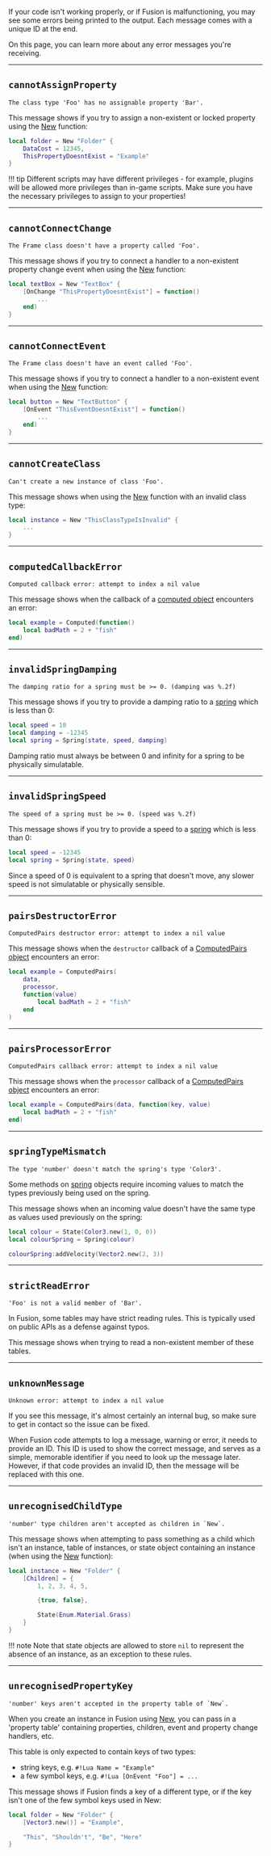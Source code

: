 If your code isn't working properly, or if Fusion is malfunctioning, you may see
some errors being printed to the output. Each message comes with a unique ID at
the end.

On this page, you can learn more about any error messages you're receiving.

-----

## `cannotAssignProperty`

```
The class type 'Foo' has no assignable property 'Bar'.
```

This message shows if you try to assign a non-existent or locked property using
the [New](../new) function:

```Lua
local folder = New "Folder" {
	DataCost = 12345,
	ThisPropertyDoesntExist = "Example"
}
```

!!! tip
	Different scripts may have different privileges - for example, plugins will
	be allowed more privileges than in-game scripts. Make sure you have the
	necessary privileges to assign to your properties!

-----

## `cannotConnectChange`

```
The Frame class doesn't have a property called 'Foo'.
```

This message shows if you try to connect a handler to a non-existent property
change event when using the [New](../new) function:

```Lua
local textBox = New "TextBox" {
	[OnChange "ThisPropertyDoesntExist"] = function()
		...
	end)
}
```

-----

## `cannotConnectEvent`

```
The Frame class doesn't have an event called 'Foo'.
```

This message shows if you try to connect a handler to a non-existent event when
using the [New](../new) function:

```Lua
local button = New "TextButton" {
	[OnEvent "ThisEventDoesntExist"] = function()
		...
	end)
}
```

-----

## `cannotCreateClass`

```
Can't create a new instance of class 'Foo'.
```

This message shows when using the [New](../new) function with an invalid class
type:

```Lua
local instance = New "ThisClassTypeIsInvalid" {
	...
}
```

-----

## `computedCallbackError`

```
Computed callback error: attempt to index a nil value
```

This message shows when the callback of a [computed object](../computed)
encounters an error:

```Lua
local example = Computed(function()
	local badMath = 2 + "fish"
end)
```

-----

## `invalidSpringDamping`

```
The damping ratio for a spring must be >= 0. (damping was %.2f)
```

This message shows if you try to provide a damping ratio to a [spring](../spring)
which is less than 0:

```Lua
local speed = 10
local damping = -12345
local spring = Spring(state, speed, damping)
```

Damping ratio must always be between 0 and infinity for a spring to be
physically simulatable.

-----

## `invalidSpringSpeed`

```
The speed of a spring must be >= 0. (speed was %.2f)
```

This message shows if you try to provide a speed to a [spring](../spring) which
is less than 0:

```Lua
local speed = -12345
local spring = Spring(state, speed)
```

Since a speed of 0 is equivalent to a spring that doesn't move, any slower speed
is not simulatable or physically sensible.

-----

## `pairsDestructorError`

```
ComputedPairs destructor error: attempt to index a nil value
```

This message shows when the `destructor` callback of a [ComputedPairs object](../computedpairs)
encounters an error:

```Lua
local example = ComputedPairs(
	data,
	processor,
	function(value)
		local badMath = 2 + "fish"
	end
)
```

-----

## `pairsProcessorError`

```
ComputedPairs callback error: attempt to index a nil value
```

This message shows when the `processor` callback of a [ComputedPairs object](../computedpairs)
encounters an error:

```Lua
local example = ComputedPairs(data, function(key, value)
	local badMath = 2 + "fish"
end)
```

-----

## `springTypeMismatch`

```
The type 'number' doesn't match the spring's type 'Color3'.
```

Some methods on [spring](../spring) objects require incoming values to match
the types previously being used on the spring.

This message shows when an incoming value doesn't have the same type as values
used previously on the spring:

```Lua
local colour = State(Color3.new(1, 0, 0))
local colourSpring = Spring(colour)

colourSpring:addVelocity(Vector2.new(2, 3))
```

-----

## `strictReadError`

```
'Foo' is not a valid member of 'Bar'.
```

In Fusion, some tables may have strict reading rules. This is typically used on
public APIs as a defense against typos.

This message shows when trying to read a non-existent member of these tables.

-----

## `unknownMessage`

```
Unknown error: attempt to index a nil value
```

If you see this message, it's almost certainly an internal bug, so make sure to
get in contact so the issue can be fixed.

When Fusion code attempts to log a message, warning or error, it needs to
provide an ID. This ID is used to show the correct message, and serves as a
simple, memorable identifier if you need to look up the message later.
However, if that code provides an invalid ID, then the message will be replaced
with this one.

-----

## `unrecognisedChildType`

```
'number' type children aren't accepted as children in `New`.
```

This message shows when attempting to pass something as a child which isn't an
instance, table of instances, or state object containing an instance (when using
the [New](../new.md) function):

```Lua
local instance = New "Folder" {
	[Children] = {
		1, 2, 3, 4, 5,

		{true, false},

		State(Enum.Material.Grass)
	}
}
```

!!! note
	Note that state objects are allowed to store `nil` to represent the absence
	of an instance, as an exception to these rules.

-----

## `unrecognisedPropertyKey`

```
'number' keys aren't accepted in the property table of `New`.
```

When you create an instance in Fusion using [New](../new),
you can pass in a 'property table' containing properties, children, event and
property change handlers, etc.

This table is only expected to contain keys of two types:

- string keys, e.g. `#!Lua Name = "Example"`
- a few symbol keys, e.g. `#!Lua [OnEvent "Foo"] = ...`

This message shows if Fusion finds a key of a different type, or if the key
isn't one of the few symbol keys used in New:

```Lua
local folder = New "Folder" {
	[Vector3.new()] = "Example",

	"This", "Shouldn't", "Be", "Here"
}
```